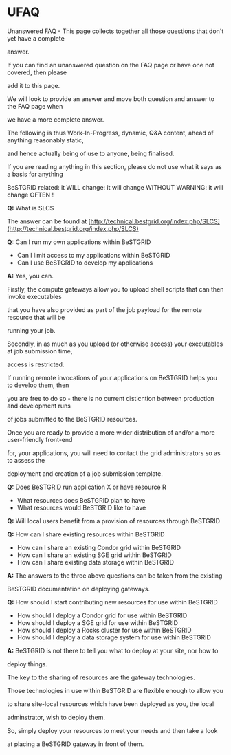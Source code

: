 # UFAQ

Unanswered FAQ - This page collects together all those questions that don't yet have a complete

answer.

If you can find an unanswered question on the FAQ page or have one not covered, then please

add it to this page.  

We will look to provide an answer and move both question and answer to the FAQ page when

we have a more complete answer.

The following is thus Work-In-Progress, dynamic, Q&A content, ahead of anything reasonably static,

and hence actually being of use to anyone, being finalised.

If you are reading anything in this section, please do not use what it says as a basis for anything

BeSTGRID related: it WILL change: it will change WITHOUT WARNING: it will change OFTEN !

**Q:** What is SLCS

The answer can be found at [http://technical.bestgrid.org/index.php/SLCS](http://technical.bestgrid.org/index.php/SLCS)

**Q:** Can I run my own applications within BeSTGRID

- Can I limit access to my applications within BeSTGRID
- Can I use BeSTGRID to develop my applications

**A:** Yes, you can.

Firstly, the compute gateways allow you to upload shell scripts that can then invoke executables

that you have also provided as part of the job payload for the remote resource that will be

running your job.

Secondly, in as much as you upload (or otherwise access) your executables at job submission time,

access is restricted.

If running remote invocations of your applications on BeSTGRID helps you to develop them, then

you are free to do so - there is no current disticntion between production and development runs

of jobs submitted to the BeSTGRID resources.

Once you are ready to provide a more wider distribution of and/or a more user-friendly front-end

for, your applications, you will need to contact the grid administrators so as to assess the 

deployment and creation of a job submission template.

**Q:** Does BeSTGRID run application X or have resource R

- What resources does BeSTGRID plan to have
- What resources would BeSTGRID like to have

**Q:** Will local users benefit from a provision of resources through BeSTGRID

**Q:** How can I share existing resources within BeSTGRID

- How can I share an existing Condor grid within BeSTGRID
- How can I share an existing SGE grid within BeSTGRID
- How can I share existing data storage within BeSTGRID

**A:** The answers to the three above questions can be taken from the existing 

BeSTGRID documentation on deploying gateways.

**Q:** How should I start contributing new resources for use within BeSTGRID

- How should I deploy a Condor grid for use within BeSTGRID
- How should I deploy a SGE grid  for use within BeSTGRID
- How should I deploy a Rocks cluster for use within BeSTGRID
- How should I deploy a data storage system for use within BeSTGRID

**A:** BeSTGRID is not there to tell you what to deploy at your site, nor how to

deploy things.

The key to the sharing of resources are the gateway technologies. 

Those technologies in use within BeSTGRID are flexible enough to allow you

to share site-local resources which have been deployed as you, the local

adminstrator, wish to deploy them.

So, simply deploy your resources to meet your needs and then take a look

at placing a BeSTGRID gateway in front of them.
